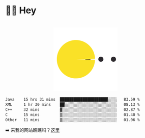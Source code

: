 
# 👋🏻 Hey
<div align="center">
	<br>
	<img src="https://raw.githubusercontent.com/Aniket965/Aniket965/master/pacman.svg?sanitize=true" width="200" height="200">
	<br>
</div>

<!--START_SECTION:waka-->
```text
Java    15 hrs 31 mins  █████████████████████░░░░   83.59 % 
XML     1 hr 30 mins    ██░░░░░░░░░░░░░░░░░░░░░░░   08.13 % 
C++     32 mins         ▓░░░░░░░░░░░░░░░░░░░░░░░░   02.87 % 
C       15 mins         ▒░░░░░░░░░░░░░░░░░░░░░░░░   01.40 % 
Other   11 mins         ▒░░░░░░░░░░░░░░░░░░░░░░░░   01.06 % 
```
<!--END_SECTION:waka-->

 ➡️  来我的网站瞧瞧吗？[这里](https://www.shaolongfei.com)
